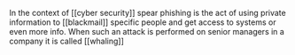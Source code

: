 In the context of [[cyber security]] spear phishing is the act of using private information to [[blackmail]] specific people and get access to systems or even more info.
When such an attack is performed on senior managers in a company it is called [[whaling]]